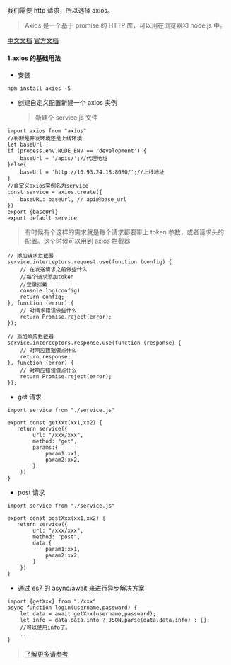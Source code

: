 我们需要 http 请求，所以选择 axios。

> Axios 是一个基于 promise 的 HTTP 库，可以用在浏览器和 node.js 中。

[中文文档](https://www.kancloud.cn/yunye/axios/234845)
[官方文档](https://github.com/axios/axios)

#### 1.axios 的基础用法

- 安装

```
npm install axios -S
```

- 创建自定义配置新建一个 axios 实例
  > 新建个 service.js 文件

```
import axios from "axios"
//判断是开发环境还是上线环境
let baseUrl ;
if (process.env.NODE_ENV == 'development') {
    baseUrl = '/apis/';//代理地址
}else{
    baseUrl = 'http://10.93.24.18:8080/';//上线地址
}
//自定义axios实例名为service
const service = axios.create({
    baseURL: baseUrl, // api的base_url
})
export {baseUrl}
export default service
```

> 有时候有个这样的需求就是每个请求都要带上 token 参数，或者请求头的配置。这个时候可以用到 axios 拦截器

```
// 添加请求拦截器
service.interceptors.request.use(function (config) {
    // 在发送请求之前做些什么
    //每个请求添加token
    //登录拦截
    console.log(config)
    return config;
}, function (error) {
    // 对请求错误做些什么
    return Promise.reject(error);
});

// 添加响应拦截器
service.interceptors.response.use(function (response) {
    // 对响应数据做点什么
    return response;
}, function (error) {
    // 对响应错误做点什么
    return Promise.reject(error);
});
```

- get 请求

```
import service from "./service.js"

export const getXxx(xx1,xx2) {
   return service({
        url: "/xxx/xxx",
        method: "get",
        params:{
            param1:xx1,
            param2:xx2,
        }
    })
}

```

- post 请求

```
import service from "./service.js"

export const postXxx(xx1,xx2) {
   return service({
        url: "/xxx/xxx",
        method: "post",
        data:{
            param1:xx1,
            param2:xx2,
        }
    })
}

```

- 通过 es7 的 async/await 来进行异步解决方案

```
import {getXxx} from "./xxx"
async function login(username,passward) {
    let data = await getXxx(username,passward);
    let info = data.data.info ? JSON.parse(data.data.info) : [];
    //可以使用info了。
    ...
}
```

> [了解更多请参考](https://segmentfault.com/a/1190000007535316)
